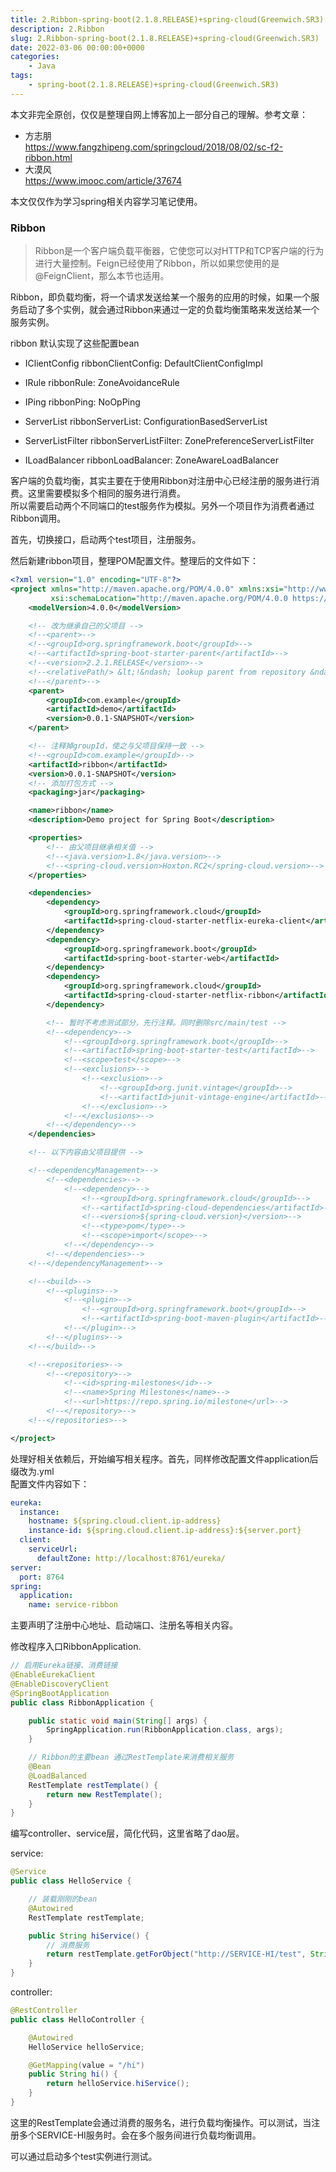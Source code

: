 ```yaml
---
title: 2.Ribbon-spring-boot(2.1.8.RELEASE)+spring-cloud(Greenwich.SR3)
description: 2.Ribbon
slug: 2.Ribbon-spring-boot(2.1.8.RELEASE)+spring-cloud(Greenwich.SR3)
date: 2022-03-06 00:00:00+0000
categories:
    - Java
tags:
    - spring-boot(2.1.8.RELEASE)+spring-cloud(Greenwich.SR3)
---
```


本文非完全原创，仅仅是整理自网上博客加上一部分自己的理解。参考文章：  
* 方志朋  
https://www.fangzhipeng.com/springcloud/2018/08/02/sc-f2-ribbon.html
* 大漠风  
https://www.imooc.com/article/37674

本文仅仅作为学习spring相关内容学习笔记使用。

### Ribbon

>Ribbon是一个客户端负载平衡器，它使您可以对HTTP和TCP客户端的行为进行大量控制。Feign已经使用了Ribbon，所以如果您使用的是@FeignClient，那么本节也适用。

Ribbon，即负载均衡，将一个请求发送给某一个服务的应用的时候，如果一个服务启动了多个实例，就会通过Ribbon来通过一定的负载均衡策略来发送给某一个服务实例。

ribbon 默认实现了这些配置bean

* IClientConfig ribbonClientConfig: DefaultClientConfigImpl

* IRule ribbonRule: ZoneAvoidanceRule

* IPing ribbonPing: NoOpPing

* ServerList ribbonServerList: ConfigurationBasedServerList

* ServerListFilter ribbonServerListFilter: ZonePreferenceServerListFilter

* ILoadBalancer ribbonLoadBalancer: ZoneAwareLoadBalancer

客户端的负载均衡，其实主要在于使用Ribbon对注册中心已经注册的服务进行消费。这里需要模拟多个相同的服务进行消费。  
所以需要启动两个不同端口的test服务作为模拟。另外一个项目作为消费者通过Ribbon调用。

首先，切换接口，启动两个test项目，注册服务。

然后新建ribbon项目，整理POM配置文件。整理后的文件如下：
```xml
<?xml version="1.0" encoding="UTF-8"?>
<project xmlns="http://maven.apache.org/POM/4.0.0" xmlns:xsi="http://www.w3.org/2001/XMLSchema-instance"
         xsi:schemaLocation="http://maven.apache.org/POM/4.0.0 https://maven.apache.org/xsd/maven-4.0.0.xsd">
    <modelVersion>4.0.0</modelVersion>

    <!-- 改为继承自己的父项目 -->
    <!--<parent>-->
    <!--<groupId>org.springframework.boot</groupId>-->
    <!--<artifactId>spring-boot-starter-parent</artifactId>-->
    <!--<version>2.2.1.RELEASE</version>-->
    <!--<relativePath/> &lt;!&ndash; lookup parent from repository &ndash;&gt;-->
    <!--</parent>-->
    <parent>
        <groupId>com.example</groupId>
        <artifactId>demo</artifactId>
        <version>0.0.1-SNAPSHOT</version>
    </parent>

    <!-- 注释掉groupId，使之与父项目保持一致 -->
    <!--<groupId>com.example</groupId>-->
    <artifactId>ribbon</artifactId>
    <version>0.0.1-SNAPSHOT</version>
    <!-- 添加打包方式 -->
    <packaging>jar</packaging>

    <name>ribbon</name>
    <description>Demo project for Spring Boot</description>

    <properties>
        <!-- 由父项目继承相关值 -->
        <!--<java.version>1.8</java.version>-->
        <!--<spring-cloud.version>Hoxton.RC2</spring-cloud.version>-->
    </properties>

    <dependencies>
        <dependency>
            <groupId>org.springframework.cloud</groupId>
            <artifactId>spring-cloud-starter-netflix-eureka-client</artifactId>
        </dependency>
        <dependency>
            <groupId>org.springframework.boot</groupId>
            <artifactId>spring-boot-starter-web</artifactId>
        </dependency>
        <dependency>
            <groupId>org.springframework.cloud</groupId>
            <artifactId>spring-cloud-starter-netflix-ribbon</artifactId>
        </dependency>

        <!-- 暂时不考虑测试部分，先行注释。同时删除src/main/test -->
        <!--<dependency>-->
            <!--<groupId>org.springframework.boot</groupId>-->
            <!--<artifactId>spring-boot-starter-test</artifactId>-->
            <!--<scope>test</scope>-->
            <!--<exclusions>-->
                <!--<exclusion>-->
                    <!--<groupId>org.junit.vintage</groupId>-->
                    <!--<artifactId>junit-vintage-engine</artifactId>-->
                <!--</exclusion>-->
            <!--</exclusions>-->
        <!--</dependency>-->
    </dependencies>

    <!-- 以下内容由父项目提供 -->

    <!--<dependencyManagement>-->
        <!--<dependencies>-->
            <!--<dependency>-->
                <!--<groupId>org.springframework.cloud</groupId>-->
                <!--<artifactId>spring-cloud-dependencies</artifactId>-->
                <!--<version>${spring-cloud.version}</version>-->
                <!--<type>pom</type>-->
                <!--<scope>import</scope>-->
            <!--</dependency>-->
        <!--</dependencies>-->
    <!--</dependencyManagement>-->

    <!--<build>-->
        <!--<plugins>-->
            <!--<plugin>-->
                <!--<groupId>org.springframework.boot</groupId>-->
                <!--<artifactId>spring-boot-maven-plugin</artifactId>-->
            <!--</plugin>-->
        <!--</plugins>-->
    <!--</build>-->

    <!--<repositories>-->
        <!--<repository>-->
            <!--<id>spring-milestones</id>-->
            <!--<name>Spring Milestones</name>-->
            <!--<url>https://repo.spring.io/milestone</url>-->
        <!--</repository>-->
    <!--</repositories>-->

</project>
```

处理好相关依赖后，开始编写相关程序。首先，同样修改配置文件application后缀改为.yml  
配置文件内容如下：
```yml
eureka:
  instance:
    hostname: ${spring.cloud.client.ip-address}
    instance-id: ${spring.cloud.client.ip-address}:${server.port}
  client:
    serviceUrl:
      defaultZone: http://localhost:8761/eureka/
server:
  port: 8764
spring:
  application:
    name: service-ribbon
```
主要声明了注册中心地址、启动端口、注册名等相关内容。

修改程序入口RibbonApplication.

```java
// 启用Eureka链接、消费链接
@EnableEurekaClient
@EnableDiscoveryClient
@SpringBootApplication
public class RibbonApplication {

    public static void main(String[] args) {
        SpringApplication.run(RibbonApplication.class, args);
    }

    // Ribbon的主要bean 通过RestTemplate来消费相关服务
    @Bean
    @LoadBalanced
    RestTemplate restTemplate() {
        return new RestTemplate();
    }
}
```

编写controller、service层，简化代码，这里省略了dao层。

service:
```java
@Service
public class HelloService {

    // 装载刚刚的bean
    @Autowired
    RestTemplate restTemplate;

    public String hiService() {
        // 消费服务
        return restTemplate.getForObject("http://SERVICE-HI/test", String.class);
    }
}
```

controller:
```java
@RestController
public class HelloController {

    @Autowired
    HelloService helloService;

    @GetMapping(value = "/hi")
    public String hi() {
        return helloService.hiService();
    }
}
```

这里的RestTemplate会通过消费的服务名，进行负载均衡操作。可以测试，当注册多个SERVICE-HI服务时。会在多个服务间进行负载均衡调用。  

可以通过启动多个test实例进行测试。
